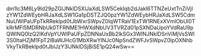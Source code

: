 dm1lc3M6Ly9ld29pZGlJNklDSXlJaXdLSW5Ceklqb2dJakl6TTNZeUxtTnZiVjlzYW1ZdWEybHRJaXdLSW1Ga1pDSTZJQ0pzYW1ZdWEybHRJaXdLSW5CdmNuUWlPaUFpTkRReklpd0tJbWxrSWpvZ0lqWTRaV1ExTW1RNExXVmlObUl0TkRrMFl5MDRNbUk0TFRNME1HWXdNbUV3TVRZd01pSXNDaUpoYVdRaU9pQWlNQ0lzQ2lKdVpYUWlPaUFpZDNNaUxBb2lkSGx3WlNJNklDSnViMjVsSWl3S0ltaHZjM1FpT2lBaWJHcG1MbXRwYlNJc0NpSndZWFJvSWpvZ0lpOXNhbVkyTkRBeklpd0tJblJzY3lJNklDSjBiSE1pQ24wSw==
